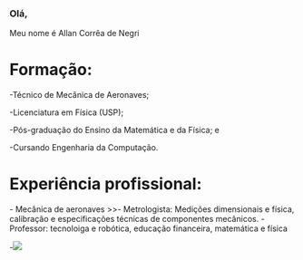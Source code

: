 ### Olá,
Meu nome é Allan Corrêa de Negri

<h1>Formação:</h1>

-Técnico de Mecânica de Aeronaves;

-Licenciatura em Física (USP);

-Pós-graduação do Ensino da Matemática e da Física; e

-Cursando Engenharia da Computação.

<h1>Experiência profissional:</h1>
- Mecânica de aeronaves
>>- Metrologista: Medições dimensionais e física, calibração e especificações técnicas de componentes mecânicos.
- Professor: tecnoloiga e robótica, educação financeira, matemática e física 

-![](https://media0.giphy.com/media/v1.Y2lkPTc5MGI3NjExOG5iOHp0ZWIxYW5iNHp2N2V5a3NzODMzbjRzaGZkeDhub2tlb21kaSZlcD12MV9pbnRlcm5hbF9naWZfYnlfaWQmY3Q9Zw/NsKjvlTb3xY9Mw8Jpf/giphy.webp)

<!--
**allannegri/allannegri** is a ✨ _special_ ✨ repository because its `README.md` (this file) appears on your GitHub profile.

Here are some ideas to get you started:

- 🔭 I’m currently working on ...
- 🌱 I’m currently learning ...
- 👯 I’m looking to collaborate on ...
- 🤔 I’m looking for help with ...
- 💬 Ask me about ...
- 📫 How to reach me: ...
- 😄 Pronouns: ...
- ⚡ Fun fact: ...
-->
